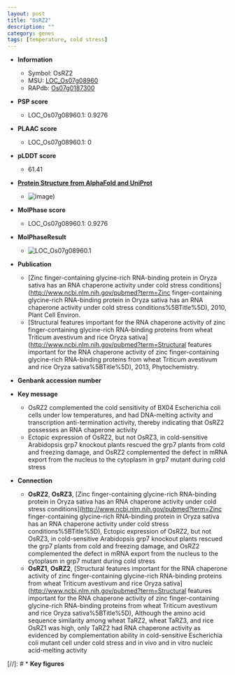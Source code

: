 ```yaml
---
layout: post
title: "OsRZ2"
description: ""
category: genes
tags: [temperature, cold stress]
---
```


* **Information**  
    + Symbol: OsRZ2  
    + MSU: [LOC_Os07g08960](http://rice.plantbiology.msu.edu/cgi-bin/ORF_infopage.cgi?orf=LOC_Os07g08960)  
    + RAPdb: [Os07g0187300](http://rapdb.dna.affrc.go.jp/viewer/gbrowse_details/irgsp1?name=Os07g0187300)  

* **PSP score**  
    + LOC_Os07g08960.1: 0.9276 

* **PLAAC score**  
    + LOC_Os07g08960.1: 0 

* **pLDDT score**
    + 61.41

* **[Protein Structure from AlphaFold and UniProt](https://www.uniprot.org/uniprotkb/B7EDE7/entry#structure)**
    + ![image](https://ricepsp.github.io/images/B/AF-B7EDE7-F1.png))

* **MolPhase score**
    + LOC_Os07g08960.1: 0.9276

* **MolPhaseResult**
    + ![LOC_Os07g08960.1](https://ricepsp.github.io/pictures/LOC_Os07g/LOC_Os07g08960.1.png)

* **Publication**  
    + [Zinc finger-containing glycine-rich RNA-binding protein in Oryza sativa has an RNA chaperone activity under cold stress conditions](http://www.ncbi.nlm.nih.gov/pubmed?term=Zinc finger-containing glycine-rich RNA-binding protein in Oryza sativa has an RNA chaperone activity under cold stress conditions%5BTitle%5D), 2010, Plant Cell Environ.
    + [Structural features important for the RNA chaperone activity of zinc finger-containing glycine-rich RNA-binding proteins from wheat Triticum avestivum and rice Oryza sativa](http://www.ncbi.nlm.nih.gov/pubmed?term=Structural features important for the RNA chaperone activity of zinc finger-containing glycine-rich RNA-binding proteins from wheat Triticum avestivum and rice Oryza sativa%5BTitle%5D), 2013, Phytochemistry.

* **Genbank accession number**  

* **Key message**  
    + OsRZ2 complemented the cold sensitivity of BX04 Escherichia coli cells under low temperatures, and had DNA-melting activity and transcription anti-termination activity, thereby indicating that OsRZ2 possesses an RNA chaperone activity
    + Ectopic expression of OsRZ2, but not OsRZ3, in cold-sensitive Arabidopsis grp7 knockout plants rescued the grp7 plants from cold and freezing damage, and OsRZ2 complemented the defect in mRNA export from the nucleus to the cytoplasm in grp7 mutant during cold stress

* **Connection**  
    + __OsRZ2__, __OsRZ3__, [Zinc finger-containing glycine-rich RNA-binding protein in Oryza sativa has an RNA chaperone activity under cold stress conditions](http://www.ncbi.nlm.nih.gov/pubmed?term=Zinc finger-containing glycine-rich RNA-binding protein in Oryza sativa has an RNA chaperone activity under cold stress conditions%5BTitle%5D), Ectopic expression of OsRZ2, but not OsRZ3, in cold-sensitive Arabidopsis grp7 knockout plants rescued the grp7 plants from cold and freezing damage, and OsRZ2 complemented the defect in mRNA export from the nucleus to the cytoplasm in grp7 mutant during cold stress
    + __OsRZ1__, __OsRZ2__, [Structural features important for the RNA chaperone activity of zinc finger-containing glycine-rich RNA-binding proteins from wheat Triticum avestivum and rice Oryza sativa](http://www.ncbi.nlm.nih.gov/pubmed?term=Structural features important for the RNA chaperone activity of zinc finger-containing glycine-rich RNA-binding proteins from wheat Triticum avestivum and rice Oryza sativa%5BTitle%5D), Although the amino acid sequence similarity among wheat TaRZ2, wheat TaRZ3, and rice OsRZ1 was high, only TaRZ2 had RNA chaperone activity as evidenced by complementation ability in cold-sensitive Escherichia coli mutant cell under cold stress and in vivo and in vitro nucleic acid-melting activity

[//]: # * **Key figures**  


